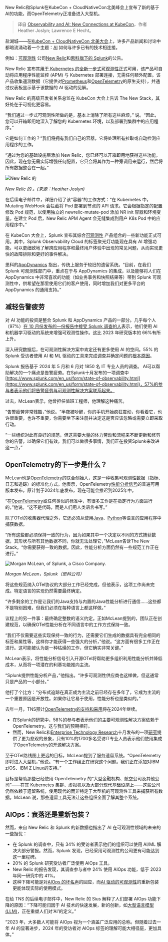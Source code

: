 
<!--
title: KubeCon上的可观测性和AI：新的连接
cover: https://cdn.thenewstack.io/media/2024/12/20bff831-observability-ai.jpg
-->

New Relic和Splunk在KubeCon + CloudNativeCon北美峰会上宣布了新的基于AI的功能，而OpenTelemetry正准备进入大型机。

> 译自 [Observability and AI: New Connections at KubeCon](https://thenewstack.io/observability-and-ai-new-connections-at-kubecon/)，作者 Heather Joslyn; Lawrence E Hecht。

盐湖城——在[KubeCon + CloudNativeCon 北美大会](https://events.linuxfoundation.org/kubecon-cloudnativecon-north-america/)上，许多产品新闻和讨论中都暗流涌动着一个主题：[AI](https://thenewstack.io/ai/) 如何与许多已有的技术相连接。

例如：[可观测性](https://thenewstack.io/observability/) 公司[New Relic](http://newrelic.com/?utm_content=inline+mention)和[思科旗下的 Splunk](https://www.splunk.com/en_us/products/observability.html?utm_content=inline+mention)的公告。

New Relic 宣布其[用于 Kubernetes 的全新一步式可观测性](https://newrelic.com/platform/kubernetes-pixie)正式可用，该产品可自动将应用程序性能监控 (APM) 与 Kubernetes 部署连接，无需任何额外配置。该产品收集遥测数据（它提供对[Prometheus](https://prometheus.io/)和[OpenTelemetry](https://thenewstack.io/new-relics-opentelemetry-and-open-source-commitment/)的原生支持），并通过仪表板显示基于该数据的 AI 驱动的见解。

New Relic 的高级开发者关系总监在 KubeCon 大会上告诉 The New Stack，其好处在于可视化更容易。

“我们通过一步式可观测性所做的是，基本上消除了所有这些麻烦，”  说。“因此，您可以开箱即用地深入了解您的 Kubernetes 环境，以及部署到集群中的应用程序。”

它是如何工作的？“我们将拥有我们自己的容器，它将处理所有拉取或自动检测应用程序的工作。

“通过为您的基础设施层添加 New Relic，您已经可以开箱即用地获得这些功能。因此，现在您无需实际增强任何配置，它只会将其作为一种旁调用来运行，然后将所有数据整合在一起。”

![New Relic 的 ](https://cdn.thenewstack.io/media/2024/12/db777591-jemiah-sius-300x260.jpg)

*New Relic 的  。(来源：Heather Joslyn)*

在后续电子邮件中，详细介绍了该“容器”的工作方式：“在 Kubernetes 中，Mutating WebHook 会拦截将 Pod 部署到节点的 API 请求。它会根据指定的配置修改 Pod 规范，以使用独立的 newrelic-mutate-pod 添加 NR init 容器和环境变量。在建立 Pod 后，New Relic APM Agent 会无缝集成到用户 K8s Pod 中的应用程序中。”

在 KubeCon 大会上，Splunk 宣布其综合[可观测性](https://thenewstack.io/observability/) 产品组合的一些新功能正式可用。其中，Splunk Observability Cloud 的标签聚光灯功能现在具有 AI 增强功能，可以更细致地了解跨应用程序和最终用户体验中出现的常见问题，从而实现更快的故障排除和更好的事件解决。

思科的[AppDynamics](https://www.appdynamics.com/?utm_content=inline+mention)  指出，传统上服务于较旧的遗留系统。“目前，在我们 Splunk 可观测性部门中，重点在于与 AppDynamics 的集成，以及能够将人们在 AppDynamics 中非常喜欢的功能（如业务事务和快照结果等）带到 Splunk 可观测性中，供希望在那里使用它们的客户使用，同时增加我们对更多平台的 AppDynamics 的通用支持。”

## 减轻告警疲劳

对 AI 功能的投资是整合 Splunk 和 AppDynamics 产品的一部分。几乎每个人（97%）[在 10 月份发布的一份报告中接受 Splunk 调查的人](https://www.splunk.com/en_us/form/state-of-observability.html)表示，他们使用 AI 和机器学习驱动的系统来增强可观测性操作。这比 2023 年研究版本的 66%有所上升。

深入研究数据后，在可观测性解决方案中肯定还有更多使用 AI 的空间。55% 的 Splunk 受访者使用 AI 和 ML 驱动的工具来完成调查并确定问题的[根本原因](https://thenewstack.io/machine-learning-for-automated-root-cause-analysis-promise-and-pain/)。

Splunk 报告基于 2024 年 5 月和 6 月对 1850 名 IT 专业人员的调查。
AI可以帮助解决的一个痛点是告警疲劳。在Splunk十月发布的一项调查中[https://www.splunk.com/en_us/form/state-of-observability.html](https://www.splunk.com/en_us/form/state-of-observability.html)，57%的参与者表示他们将告警疲劳与可观测性解决方案联系起来。

过去，McLean表示，他曾担任值班工程师，他理解这种痛苦。

“告警疲劳非常残酷，”他说。“半夜被吵醒，你的手机开始疯狂震动，你看着它，也许很重要，也许不重要，你需要坐下来注册并决定这是否应该忽略或需要立即采取行动。

“一些组织对此有良好的规范，但这需要大量的体力劳动和流程来不断更新和修剪你的告警，以确保它们有效。我们可以做很多事情，我们正在投资Splunk来改进这一点，”

## OpenTelemetry的下一步是什么？

McLean也是[OpenTelemetry](https://thenewstack.io/what-is-opentelemetry-the-ultimate-guide/)的联合创始人，这是一种收集可观测性数据（指标、日志和追踪）的标准化方式。他表示，OpenTelemetry[性能分析信号](https://thenewstack.io/metrics-traces-logs-and-now-opentelemetry-profile-data/)的普遍可用版本发布，原计划于2024年底发布，现在可能会推迟到2025年中。

“在[OpenTelemetry](https://opentelemetry.io/)或任何类似的标准中，有很多工作是在指定行为方面进行的，”他说。“这不是代码，而是人们用人类语言书写。”

除了OTel的收集器代理之外，它还必须从使用[Java](https://thenewstack.io/java/)、[Python](https://thenewstack.io/python/)等语言的应用程序中捕获数据。

“所有这些都必须保持一致的行为，因为如果其中一个决定以不同的方式捕获数据，其形状与所有其他数据不同，你就无法处理它，”McLean告诉The New Stack。“你需要获得一致的数据。因此，性能分析方面仍然有一些规范工作正在进行。”

![Morgan McLean, of Splunk, a Cisco Company.](https://cdn.thenewstack.io/media/2024/12/b10e83b6-morgan-mclean-300x254.jpg)

*Morgan McLean，Splunk（思科公司）*

将这些规范纳入OTel协议的大部分工作已经完成，但他表示，这项工作尚未完成。特定语言的实现仍然需要最终确定。

“许多剩余的工作是让我们的Java支持与内置的Java性能分析进行通信……这些都不是特别困难，但我们必须在每种语言上都这样做。”

议程上的另一件事：最终确定整数的语义约定。正如McLean提到的，团队正在创建规范，以确保OTel性能分析在不同语言中的工作方式保持一致。

“我们不仅需要这些实现保持一致的行为，还需要它们生成的数据具有完全相同的标签和属性等，这样你才能获得一些强大的分析，”他说。“这方面有很多工作正在进行。这可能被认为是一种枯燥的工作，但它确实非常关键。”

McLean表示，将性能分析信号引入开源OTel将帮助更多组织利用性能分析并降低成本，从而将一项潜在的利基功能推向主流。

“Splunk提供性能分析产品，”他指出。“许多可观测性供应商也这样做，但这通常只是产品的一小部分。”

他打了个比方：“分布式追踪在真正成为主流之前已经存在多年了，它成为主流的一个重要原因是开放性。如果你让它易于使用，性能分析也是类似的。”

去年一月，TNS预计[OpenTelemetry的支持和采用](https://thenewstack.io/opentelemetry-and-observability-looking-forward/)将在2024年继续。

- 在Splunk的研究中，58%的参与者表示他们的主要可观测性解决方案依赖于OpenTelemetry。这与我们的预期相符。
- 然而，New Relic和[Enterprise Technology Research](https://etr.ai/)十月发布的一项[研究](https://newrelic.com/resources/report/observability-forecast/2024)提供了更为悲观的景象，只有10%的1700多名受访IT专业人员表示他们使用集成了OpenTelemetry的开源解决方案。

至于OTel路线图上更远的目标，McLean提到了服务遗留系统。“OpenTelemetry即将进入大型机，”他说。“有一个工作组正在研究这个问题。我们正在添加对IBM z/OS、IBM Z Linux的支持。”

目标是帮助那些已经使用 OpenTelemetry 的“大型金融机构、航空公司及其他公司”——在其 Kubernetes 集群、[虚拟机](https://example.com)以及大部分现代基础设施上——这些公司仍然依赖于遗留系统，使用现代的而非特定于大型机的可观测性工具来捕获所有数据。McLean 说，那些遗留工具无法让这些组织全面了解其整个系统。

## AIOps：衰落还是重新包装？

然而，来自 New Relic 和 Splunk 的新数据也指出了 AI 在可观测性领域的未来的一些担忧：

- 在 Splunk 的调查中，只有 34% 的受访者表示他们的组织可以使用 AI/ML 解决大部分警报。然而，Splunk 发现，已经采用可观测性的公司更有可能达到这一里程碑。
- 20% 的 Splunk 研究受访者广泛使用 AIOps 工具。
- New Relic 的报告发现，其调查参与者中 24% 使用 AIOps 功能，低于 2023 年同一研究中的 41%。
- 这种下降可能是对[AIOps 的坏名声](https://thenewstack.io/sres-wish-automation-solved-all-their-problems/)的回应，而[AI 驱动的可观测性](https://thenewstack.io/ai-powered-observability-picking-up-where-aiops-failed/)的重新包装更能体现实际的使用模式。

在给 TNS 的后续电子邮件中，New Relic 的 Sius 解释了人们部署 AIOps 功能下降的原因：“下降可能归因于 AI 技术的快速发展，新的创新，如[大型语言模型 (LLM)](https://thenewstack.io/supercharge-aiops-efficiency-with-llms/)，正在重塑人们对‘AI’的定义。”

“2023 年，大多数人可能将 AIOps 视为一个涵盖广泛应用的总称。但随着过去一年 AI 的显著进步，2024 年的受访者对 AIOps 标签的理解可能大相径庭，更加具体。”

